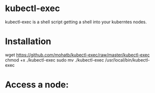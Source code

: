 # kubectl-exec
kubectl-exec is a shell script getting a shell into your kuberntes nodes.

# Installation
wget https://github.com/mohatb/kubectl-exec/raw/master/kubectl-exec
chmod +x ./kubectl-exec
sudo mv ./kubectl-exec /usr/local/bin/kubectl-exec

# Access a node:
